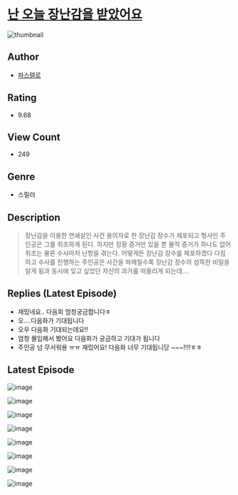 # [난 오늘 장난감을 받았어요](https://comic.naver.com/challenge/list?titleId=811317)
![thumbnail](https://image-comic.pstatic.net/user_contents_data/challenge_comic/2023/05/25/367280/upload_3630235784033089123_480x623.jpeg)

## Author
- [파스텔로](https://comic.naver.com/artistTitle?id=367280)

## Rating
- 9.68

## View Count
- 249

## Genre
- 스릴러

## Description
> 장난감을 이용한 연쇄살인 사건 용의자로 한 장난감 장수가 체포되고 형사인 주인공은 그를 취조하게 된다. 하지만 정황 증거만 있을 뿐 물적 증거가 하나도 없어 취조는 물론 수사마저 난항을 겪는다. 어떻게든 장난감 장수를 체포하겠다 다짐하고 수사를 진행하는 주인공은 사건을 파헤칠수록 장난감 장수의 섬뜩한 비밀을 알게 됨과 동시에 잊고 싶었던 자신의 과거룰 떠올리게 되는데....

## Replies (Latest Episode)
- 재밌네요.. 다음회 엄청궁금합니다ㅎ
- 오….다음화가 기대됩니다
- 오우 다음화 기대되는데요!!
- 엄청 몰입해서 봤어요 다음화가 궁금하고 기대가 됩니다
- 주인공 넘 무서워용 ㅠㅠ 재밌어요! 다음화 너무 기대됩니당 ~~~!!!!ㅎㅎ

## Latest Episode
![image](https://image-comic.pstatic.net/user_contents_data/challenge_comic/2023/05/25/367280/upload_7291666666297516851.jpeg)

![image](https://image-comic.pstatic.net/user_contents_data/challenge_comic/2023/05/25/367280/upload_7004557784089978164.jpeg)

![image](https://image-comic.pstatic.net/user_contents_data/challenge_comic/2023/05/25/367280/upload_3617065833758667057.jpeg)

![image](https://image-comic.pstatic.net/user_contents_data/challenge_comic/2023/05/25/367280/upload_3835154163431990627.jpeg)

![image](https://image-comic.pstatic.net/user_contents_data/challenge_comic/2023/05/25/367280/upload_3978988761330835768.jpeg)

![image](https://image-comic.pstatic.net/user_contents_data/challenge_comic/2023/05/25/367280/upload_7220227010611994981.jpeg)

![image](https://image-comic.pstatic.net/user_contents_data/challenge_comic/2023/05/25/367280/upload_3487252178844006245.jpeg)

![image](https://image-comic.pstatic.net/user_contents_data/challenge_comic/2023/05/25/367280/upload_3847872008322037048.jpeg)

